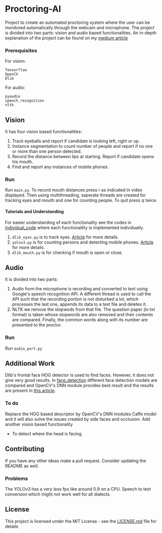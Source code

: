 # Proctoring-AI

Project to create an automated proctoring system where the user can be monitored automatically through the webcam and microphone. The project is divided into two parts: vision and audio based functionalities. An in-depth explanation of the project can be found on my [medium article](https://towardsdatascience.com/automating-online-proctoring-using-ai-e429086743c8?source=friends_link&sk=fbc385d1a8c55628a916dc714747f276)

### Prerequisites

For vision:
```
Tensorflow
OpenCV
Dlib
```
For audio:
```
pyaudio
speech_recognition
nltk
```

## Vision

It has four vision based functionalities:
1. Track eyeballs and report if candidate is looking left, right or up.
2. Instance segmentation to count number of people and report if no one or more than one person detected.
3. Record the distance between lips at starting. Report if candidate opens his mouth.
4. Find and report any instances of mobile phones.

### Run
Run `main.py`. To record mouth distances press r as indicated in video displayed. Then using multithreading, seperate threads are created for tracking eyes and mouth and one for counting people. To quit press q twice.

#### Tutorials and Understanding

For easier understanding of each functionality see the codes in [individual_code](../../tree/master/individual_codes) where each functionallity is implemented individually. 
1. `dlib_eyes.py` is to track eyes. [Article](https://towardsdatascience.com/real-time-eye-tracking-using-opencv-and-dlib-b504ca724ac6?source=friends_link&sk=d9db46e2f41258c6c23d18792775d2a5) for more details.
2. `yolov3.py` is for counting persons and detecting mobile phones. [Article](https://medium.com/analytics-vidhya/count-people-in-webcam-using-yolov3-tensorflow-f407679967d5?source=friends_link&sk=95ae7a010eeef429a407a7a2de2ff8ec) for more details.
3. `dlib_mouth.py` is for checking if mouth is open or close.

## Audio
It is divided into two parts:
1. Audio from the microphone is recording and converted to text using Google's speech recognition API. A different thread is used to call the API such that the recording portion is not disturbed a lot, which processes the last one, appends its data to a text file and deletes it.
2. NLTK we remove the stopwods from that file. The question paper (in txt format) is taken whose stopwords are also removed and their contents are compared. Finally, the common words along with its number are presented to the proctor.


### Run

Run `audio_part.py`

## Additional Work

Dlib's frontal face HOG detector is used to find faces. However, it does not give very good results. In [face_detection](../../tree/master/face_detection) different face detection models are compared and OpenCV's DNN module provides best result and the results are present in [this article](https://towardsdatascience.com/face-detection-models-which-to-use-and-why-d263e82c302c?source=friends_link&sk=c9e2807cf216115d7bb5a9b827bb26f8).

### To do
Replace the HOG based descriptor by OpenCV's DNN modules Caffe model and it will also solve the issues created by side faces and occlusion.
Add another vision based functionality
* To detect where the head is facing.

## Contributing

If you have any other ideas make a pull request. Consider updating the README as well.

### Problems
The YOLOv3 has a very less fps like around 0.9 on a CPU.
Speech to text conversion which might not work well for all dialects.

## License

This project is licensed under the MIT License - see the [LICENSE.md](../../tree/master/LICENSE.md) file for details
